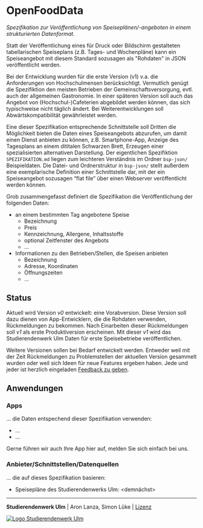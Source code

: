 # OpenFoodData

*Spezifikation zur Veröffentlichung von Speiseplänen/-angeboten in einem strukturierten Datenformat.*

Statt der Veröffentlichung eines für Druck oder Bildschirm gestalteten tabellarischen Speiseplans (z.B. Tages- und Wochenpläne) kann ein Speiseangebot mit diesem Standard sozusagen als "Rohdaten" in JSON veröffentlicht werden.

Bei der Entwicklung wurden für die erste Version (v1) v.a. die Anforderungen von Hochschulmensen berücksichtigt. Vermutlich genügt die Spezifiktion den meisten Betrieben der Gemeinschaftsversorgung, evtl. auch der allgemeinen Gastronomie.
In einer späteren Version soll auch das Angebot von (Hochschul-)Cafeterien abgebildet werden können, das sich typischweise nicht täglich ändert.
Bei Weiterentwicklungen soll Abwärtskompatibilität gewährleistet werden.

Eine dieser Spezifikation entsprechende Schnittstelle soll Dritten die Möglichkeit bieten die Daten eines Speiseangebots abzurufen, um damit einen Dienst anbieten zu können, z.B. Smartphone-App, Anzeige des Tagesplans an einem dititalen Schwarzen Brett, Erzeugen einer spezialisierten alternativen Darstellung. Der eigentlichen Spezifiktion `SPEZIFIKATION.md` liegen zum leichteren Verständnis im Ordner `bsp-json/` Beispieldaten. Die Datei- und Ordnerstruktur in `bsp-json/` stellt außerdem eine exemplarische Definition einer Schnittstelle dar, mit der ein Speiseangebot sozusagen “flat file” über einen Webserver veröffentlicht werden können.

Grob zusammengefasst definiert die Spezifikation die Veröffentlichung der folgenden Daten:
 * an einem bestimmten Tag angebotene Speise
   * Bezeichnung
   * Preis
   * Kennzeichnung, Allergene, Inhaltsstoffe
   * optional Zeitfenster des Angebots
   * ...
 * Informationen zu den Betrieben/Stellen, die Speisen anbieten
   * Bezeichnung
   * Adresse, Koordinaten
   * Öffnungszeiten
   * ...


## Status

Aktuell wird Version *v0* entwickelt: eine Vorabversion. Diese Version soll dazu dienen von App-Entwicklern, die die Rohdaten verwenden, Rückmeldungen zu bekommen. Nach Einarbeiten dieser Rückmeldungen soll *v1* als erste Produktiversion erscheinen. Mit dieser *v1* wird das Studierendenwerk Ulm Daten für erste Speisebetriebe veröffentlichen.

Weitere Versionen sollen bei Bedarf entwickelt werden. Entweder weil mit der Zeit Rückmeldungen zu Problemstellen der aktuellen Version gesammelt wurden oder weil sich Ideen für neue Features ergeben haben. Jede und jeder ist herzlich eingeladen [Feedback zu geben](https://github.com/studierendenwerk-ulm/open-food-data/issues).


## Anwendungen

### Apps

... die Daten entspechend dieser Spezifikation verwenden:

 * ...
 * ...
 
Gerne führen wir auch Ihre App hier auf, melden Sie sich einfach bei uns.


### Anbieter/Schnittstellen/Datenquellen

... die auf dieses Spezifikation basieren:

 * Speisepläne des Studierendenwerks Ulm: <demnächst>




---


**Studierendenwerk Ulm** | Aron Lanza, Simon Lüke | [Lizenz](./LICENSE.md)

[![Logo Studierendenwerk Ulm](https://studierendenwerk-ulm.de/wp-content/themes/studentenwerk/assets/img/logo.png)](https://studierendenwerk-ulm.de/)
